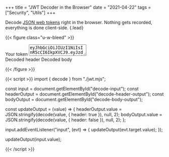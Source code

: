+++
title = "JWT Decoder in the Browser"
date = "2021-04-22"
tags = ["Security", "Utils"]
+++

Decode [JSON web tokens](https://en.wikipedia.org/wiki/JSON_Web_Token) right in the browser. Nothing gets recorded, everything is done client-side.
{.lead}

<!--more-->

{{< figure class="u-w-bleed" >}}
  <form class="mx-4 flex flex-col gap-4 sm:mx-8 sm:flex-row">
    <label class="form-label-block flex flex-1">
      <span>Your token</span>
      <textarea required id="decode-input" class="form-textarea flex-1 resize-none font-mono">
eyJhbGciOiJIUzI1NiIsInR5cCI6IkpXVCJ9.eyJzdWIiOiIxMjM0NTY3ODkwIiwibmFtZSI6IkpvaG4gRG9lIiwiaWF0IjoxNTE2MjM5MDIyfQ.SflKxwRJSMeKKF2QT4fwpMeJf36POk6yJV_adQssw5c</textarea
      >
    </label>
    <div class="flex-1">
      <label class="form-label-block">
        <span>Decoded header</span>
        <output
          for="decode-input"
          id="decode-header-output"
          class="form-textarea whitespace-pre-wrap font-mono text-base text-gray-600 dark:text-gray-400"
        ></output>
      </label>
      <label class="form-label-block">
        <span>Decoded body</span>
        <output
          for="decode-input"
          id="decode-body-output"
          class="form-textarea whitespace-pre-wrap font-mono text-base text-gray-600 dark:text-gray-400"
        ></output>
      </label>
    </div>
  </form>
{{< /figure >}}

{{< script >}}
import { decode } from "./jwt.mjs";

const input = document.getElementById("decode-input");
const headerOutput = document.getElementById("decode-header-output");
const bodyOutput = document.getElementById("decode-body-output");

const updateOutput = (value) => {
  headerOutput.value = JSON.stringify(decode(value, { header: true }), null, 2);
  bodyOutput.value = JSON.stringify(decode(value, { header: false }), null, 2);
};

input.addEventListener("input", (evt) => {
  updateOutput(evt.target.value);
});

updateOutput(input.value);

{{< /script >}}

